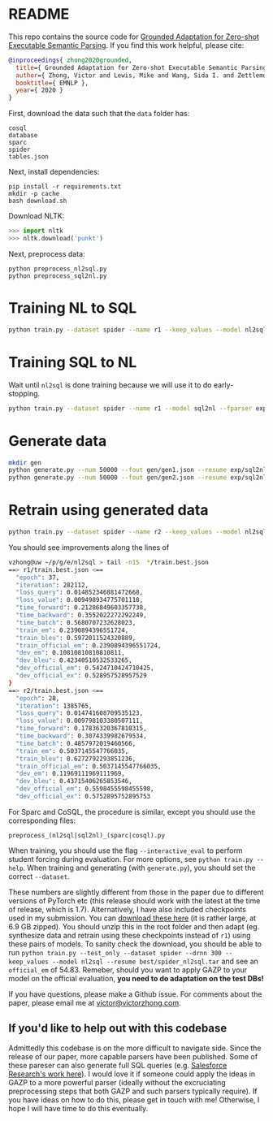 # README

This repo contains the source code for [Grounded Adaptation for Zero-shot Executable Semantic Parsing](https://arxiv.org/abs/2009.07396).
If you find this work helpful, please cite:

```bib
@inproceedings{ zhong2020grounded,
  title={ Grounded Adaptation for Zero-shot Executable Semantic Parsing },
  author={ Zhong, Victor and Lewis, Mike and Wang, Sida I. and Zettlemoyer, Luke },
  booktitle={ EMNLP },
  year={ 2020 }
}
```

First, download the data such that the `data` folder has:

```
cosql
database
sparc
spider
tables.json
```

Next, install dependencies:

```
pip install -r requirements.txt
mkdir -p cache
bash download.sh
```

Download NLTK:

```python
>>> import nltk
>>> nltk.download('punkt')
```

Next, preprocess data:

```
python preprocess_nl2sql.py
python preprocess_sql2nl.py
```

# Training NL to SQL

```bash
python train.py --dataset spider --name r1 --keep_values --model nl2sql
```

# Training SQL to NL

Wait until `nl2sql` is done training because we will use it to do early-stopping.

```bash
python train.py --dataset spider --name r1 --model sql2nl --fparser exp/nl2sql/r1/best.tar
```

# Generate data

```bash
mkdir gen
python generate.py --num 50000 --fout gen/gen1.json --resume exp/sql2nl/r1/best.tar --fparser exp/nl2sql/r1/best.tar
python generate.py --num 50000 --fout gen/gen2.json --resume exp/sql2nl/r1/best.tar --fparser exp/nl2sql/r1/best.tar --seed 2
```

# Retrain using generated data

```bash
python train.py --dataset spider --name r2 --keep_values --model nl2sql --aug gen/gen1.pt gen/gen2.pt
```

You should see improvements along the lines of

```bash
vzhong@uw ~/p/g/e/nl2sql > tail -n15  */train.best.json
==> r1/train.best.json <==
  "epoch": 37,
  "iteration": 282112,
  "loss_query": 0.014852346881472668,
  "loss_value": 0.009498934775701118,
  "time_forward": 0.21286849603357738,
  "time_backward": 0.3552022272292249,
  "time_batch": 0.5680707232628023,
  "train_em": 0.2390894396551724,
  "train_bleu": 0.5972011524320889,
  "train_official_em": 0.2390894396551724,
  "dev_em": 0.10810810810810811,
  "dev_bleu": 0.42340510532533265,
  "dev_official_em": 0.5424710424710425,
  "dev_official_ex": 0.528957528957529
}
==> r2/train.best.json <==
  "epoch": 28,
  "iteration": 1385765,
  "loss_query": 0.014741608709535123,
  "loss_value": 0.009798103380507111,
  "time_forward": 0.17836320367810315,
  "time_backward": 0.3074339982679534,
  "time_batch": 0.4857972019460566,
  "train_em": 0.5037145547766035,
  "train_bleu": 0.6272792293851236,
  "train_official_em": 0.5037145547766035,
  "dev_em": 0.11969111969111969,
  "dev_bleu": 0.43715406265853546,
  "dev_official_em": 0.5598455598455598,
  "dev_official_ex": 0.5752895752895753
```

For Sparc and CoSQL, the procedure is similar, except you should use the corresponding files:

```
preprocess_(nl2sql|sql2nl)_(sparc|cosql).py
```

When training, you should use the flag `--interactive_eval` to perform student forcing during evaluation.
For more options, see `python train.py --help`.
When training and generating (with `generate.py`), you should set the correct `--dataset`.


These numbers are slightly different from those in the paper due to different versions of PyTorch etc (this release should work with the latest at the time of release, which is 1.7).
Alternatively, I have also included checkpoints used in my submission.
You can [download these here](https://drive.google.com/file/d/1aA7z27UySNFTlWxuX6rWlBTKBtHps6RR/view?usp=sharing) (it is rather large, at 6.9 GB zipped).
You should unzip this in the root folder and then adapt (eg. synthesize data and retrain using these checkpoints instead of `r1`) using these pairs of models.
To sanity check the download, you should be able to run `python train.py --test_only --dataset spider --drnn 300 --keep_values --model nl2sql --resume best/spider_nl2sql.tar` and see an `official_em` of 54.83.
Remeber, should you want to apply GAZP to your model on the official evaluation, **you need to do adaptation on the test DBs!**


If you have questions, please make a Github issue.
For comments about the paper, please email me at [victor@victorzhong.com](mailto:victor@victorzhong.com).


## If you'd like to help out with this codebase

Admittedly this codebase is on the more difficult to navigate side.
Since the release of our paper, more capable parsers have been published.
Some of these pareser can also generate full SQL queries (e.g. [Salesforce Research's work here](https://github.com/salesforce/TabularSemanticParsing)).
I would love it if someone could apply the ideas in GAZP to a more powerful parser (ideally without the excruciating preprocessing steps that both GAZP and such parsers typically require).
If you have ideas on how to do this, please get in touch with me!
Otherwise, I hope I will have time to do this eventually.
